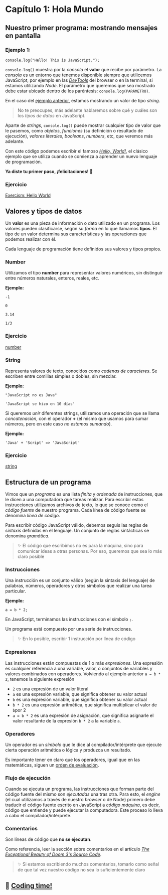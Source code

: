 # Capítulo 1: Hola Mundo

## Nuestro primer programa: mostrando mensajes en pantalla

### Ejemplo 1: 

```
console.log("Hello! This is JavaScript.");
```

`console.log()` muestra por la _consola_ el **valor** que recibe por parámetro. La _consola_ es un entorno que tenemos disponible siempre que utilicemos JavaScript, por ejemplo en las _[DevTools](https://developer.mozilla.org/en-US/docs/Learn/Common_questions/What_are_browser_developer_tools)_ del browser o en la terminal, si estamos utilizando _Node_. El parámetro que queremos que sea mostrado debe estar ubicado dentro de los paréntesis: `console.log(PARÁMETRO)`. 

En el caso del [ejemplo anterior](#ejemplo-1), estamos mostrando un valor de tipo _string_. 

> No te preocupes, más adelante hablaremos sobre qué y cuáles son los *tipos de datos* en JavaScript.

Aparte de _strings_, `console.log()` puede mostrar cualquier tipo de valor que le pasemos, como _objetos_, _funciones_ (su definición o resultado de ejecución), _valores literales_, _booleans_, _numbers_, etc, que veremos más adelante.

Con este código podemos escribir el famoso _[Hello, World!](https://en.wikipedia.org/wiki/%22Hello,_World!%22_program)_, el clásico ejemplo que se utiliza cuando se comienza a aprender un nuevo lenguaje de programación. 

**Ya diste tu primer paso, ¡felicitaciones!** 🚀

### Ejercicio

[Exercism: Hello World](https://exercism.io/my/solutions/b1f98d79300a47bc94be6f8b8a03e14a)

## Valores y tipos de datos

Un **valor** es una pieza de información o dato utilizado en un programa. Los valores pueden clasificarse, según su _forma_ en lo que llamamos **tipos**. El tipo de un valor determina sus características y las operaciones que podemos realizar con él.

Cada lenguaje de programación tiene definidos sus valores y tipos propios.

### Number

Utilizamos el tipo **number** para representar valores numéricos, sin distinguir entre números naturales, enteros, reales, etc.

**Ejemplo:** 

```
-1
```

```
0
```

```
3.14
```

```
1/3
```

### Ejercicio

[number](http://www.asmarterwaytolearn.com/js/3.html)

### String

Representa valores de texto, conocidos como _cadenas de caracteres_. Se escriben entre comillas simples o dobles, sin mezclar.

**Ejemplo:** 

```"JavaScript no es Java"```

```'JavaScript se hizo en 10 días'```

Si queremos _unir_ diferentes strings, utilizamos una operación que se llama _concatenación_, con el operador **+** (el mismo que usamos para sumar números, pero en este caso *no estamos sumando*).

**Ejemplo:** 

```'Java' + 'Script' => 'JavaScript'```

### Ejercicio

[string](http://www.asmarterwaytolearn.com/js/2.html)

## Estructura de un programa

Vimos que un _programa_ es una lista *finita* y *ordenada* de instrucciones, que le dicen a una computadora qué tareas realizar. Para escribir estas instrucciones utilizamos archivos de texto, lo que se conoce como el _código fuente_ de nuestro programa. Cada línea de código fuente se denomina _línea de código_.

Para escribir código JavaScript válido, debemos seguis las reglas de _sintaxis_ definidas en el lenguaje. Un conjunto de reglas sintácticas se denomina _gramática_.

> ✨ El código que escribimos no es para la máquina, sino para comunicar ideas a otras personas. Por eso, queremos que sea lo más claro posible

### Instrucciones

Una instrucción es un conjunto válido (según la sintaxis del lenguaje) de palabras, números, operadores y otros símbolos que realizar una tarea particular.

**Ejemplo:** 

```a = b * 2;```   

En JavaScript, terminamos las instrucciones con el símbolo `;`.   

Un programa está compuesto por una serie de instrucciones.  

> ✨ En lo posible, escribir 1 instrucción por línea de código

### Expresiones

Las instrucciones están compuestas de 1 o más _expresiones_. Una expresión es cualquier referencia a una variable, valor, o conjuntos de variables y valores combinados con operadores. Volviendo al ejemplo anterior `a = b * 2`, tenemos la siguiente expresión

- `2` es una expresión de un valor literal
- `a` es una expresión variable, que significa obtener su valor actual
- `b` es una expresión variable, que significa obtener su valor actual
- `b * 2` es una expresión aritmética, que significa multiplicar el valor de `b`por 2
- `a = b * 2` es una expresión de asignación, que significa asignarle el valor resultante de la expresión `b * 2` a la variable `a`.

### Operadores

Un operador es un _símbolo_ que le dice al compilador/intérprete que ejecute cierta operación aritmética o lógica y produzca un resultado.

Es importante tener en claro que los operadores, igual que en las matemáticas, siguen un [orden de evaluación](https://developer.mozilla.org/en-US/docs/Web/JavaScript/Reference/Operators/Operator_Precedence).

### Flujo de ejecución

Cuando se ejecuta un programa, las instrucciones que forman parte del código fuente del mismo son _ejecutadas_ una tras otra. Para esto, el _engine_ (el cual utilizamos a través de nuestro _browser_ o de Node) primero debe traducir el código fuente escrito en JavaScript a _código máquina_, es decir, código que entiende y puede ejecutar la computadora. Este proceso lo lleva a cabo el compilador/intérprete.

### Comentarios

Son líneas de código que **no se ejecutan**.

Como referencia, leer la sección sobre comentarios en el artículo _[The Exceptional Beauty of Doom 3's Source Code](https://kotaku.com/the-exceptional-beauty-of-doom-3s-source-code-5975610)_.

> ✨ Si estamos escribiendo muchos comentarios, tomarlo como señal de que tal vez nuestro código no sea lo suficientemente claro

## 🚀 [Coding time!](https://github.com/bpesquet/thejsway/blob/master/manuscript/chapter01.md#coding-time)
